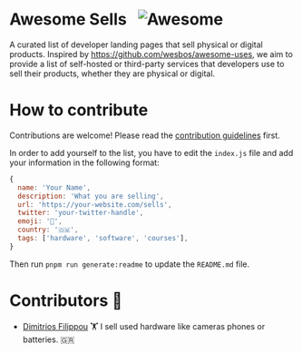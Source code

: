 # Awesome Sells &nbsp; ![Awesome](https://awesome.re/badge.svg)

A curated list of developer landing pages that sell physical or digital products. Inspired by https://github.com/wesbos/awesome-uses, we aim to provide a list of self-hosted or third-party services that developers use to sell their products, whether they are physical or digital.

# How to contribute

Contributions are welcome! Please read the [contribution guidelines](.github/CONTRIBUTING.md) first.

In order to add yourself to the list, you have to edit the `index.js` file and add your information in the following format:

```js
{
  name: 'Your Name',
  description: 'What you are selling',
  url: 'https://your-website.com/sells',
  twitter: 'your-twitter-handle',
  emoji: '🛒',
  country: '🇴🇲',
  tags: ['hardware', 'software', 'courses'],
}
```

Then run `pnpm run generate:readme` to update the `README.md` file.

# Contributors 🛒

<!-- contributors -->

- [Dimitrios Filippou](https://jimfilippou.com/sells) 🏋️ I sell used hardware like cameras phones or batteries. 🇬🇷

